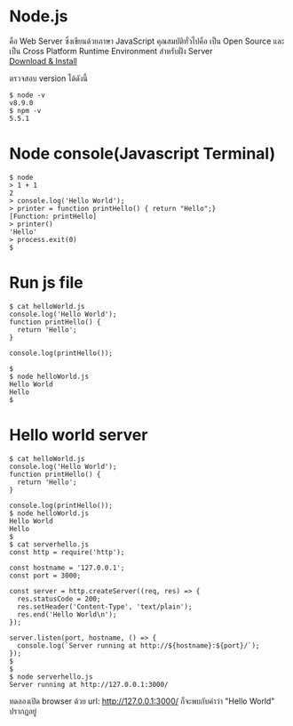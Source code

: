 # Node.js   
คือ Web Server ซึ่งเขียนด้วยภาษา JavaScript คุณสมบัติทั่วไปคือ เป็น Open Source และเป็น Cross Platform Runtime Environment สำหรับฝั่ง Server  
[Download & Install](http://nodejs.org/download)  
 
ตรวจสอบ version ได้ดังนี้  
```
$ node -v
v8.9.0
$ npm -v
5.5.1
```

# Node console(Javascript Terminal)  
```
$ node
> 1 + 1
2
> console.log('Hello World');
> printer = function printHello() { return "Hello";}
[Function: printHello]
> printer()
'Hello'
> process.exit(0)
$
```

# Run js file
```
$ cat helloWorld.js
console.log('Hello World');
function printHello() {
  return 'Hello';
}

console.log(printHello());

$
$ node helloWorld.js
Hello World
Hello
$ 
```

# Hello world server  
```
$ cat helloWorld.js
console.log('Hello World');
function printHello() {
  return 'Hello';
}

console.log(printHello());
$ node helloWorld.js
Hello World
Hello
$
$ cat serverhello.js
const http = require('http');

const hostname = '127.0.0.1';
const port = 3000;

const server = http.createServer((req, res) => {
  res.statusCode = 200;
  res.setHeader('Content-Type', 'text/plain');
  res.end('Hello World\n');
});

server.listen(port, hostname, () => {
  console.log(`Server running at http://${hostname}:${port}/`);
});
$
$
$ node serverhello.js
Server running at http://127.0.0.1:3000/
```

ทดลองเปิด browser ด้วย url: http://127.0.0.1:3000/ ก็จะพบกับคำว่า "Hello World" ปรากฏอยู่


